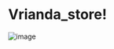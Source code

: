 # Vrianda_store!

![image](https://github.com/user-attachments/assets/d6914296-7f90-4efe-bf82-c6ce31538d77)

